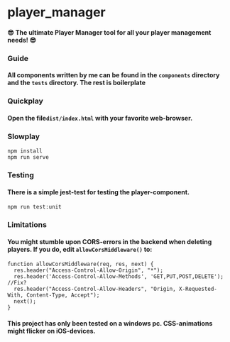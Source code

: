 # player_manager
#### 😎 The ultimate Player Manager tool for all your player management needs! 😎 

### Guide
#### All components written by me can be found in the ```components``` directory and the ```tests``` directory. The rest is boilerplate

### Quickplay
#### Open the file```dist/index.html``` with your favorite web-browser.

### Slowplay
```
npm install
npm run serve
```
### Testing
#### There is a simple jest-test for testing the player-component.
```
npm run test:unit
```

### Limitations
#### You might stumble upon CORS-errors in the backend when deleting players. If you do, edit ```allowCorsMiddleware()``` to:

```
function allowCorsMiddleware(req, res, next) {
  res.header("Access-Control-Allow-Origin", "*");
  res.header('Access-Control-Allow-Methods', 'GET,PUT,POST,DELETE'); //Fix?
  res.header("Access-Control-Allow-Headers", "Origin, X-Requested-With, Content-Type, Accept");
  next();
}
```
#### This project has only been tested on a windows pc. CSS-animations might flicker on iOS-devices.

